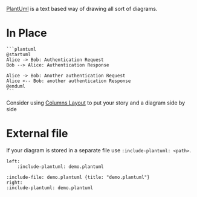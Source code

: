 [PlantUml](http://plantuml.com/sequence-diagram) is a text based way of drawing all sort of diagrams.

# In Place

`````markdown-and-result
```plantuml
@startuml
Alice -> Bob: Authentication Request
Bob --> Alice: Authentication Response

Alice -> Bob: Another authentication Request
Alice <-- Bob: another authentication Response
@enduml
```
`````

Consider using [Columns Layout](features/columns) to put your story and a diagram side by side

# External file

If your diagram is stored in a separate file use `:include-plantuml: <path>`.

```columns
left:
    :include-plantuml: demo.plantuml

:include-file: demo.plantuml {title: "demo.plantuml"}
right:
:include-plantuml: demo.plantuml
```
